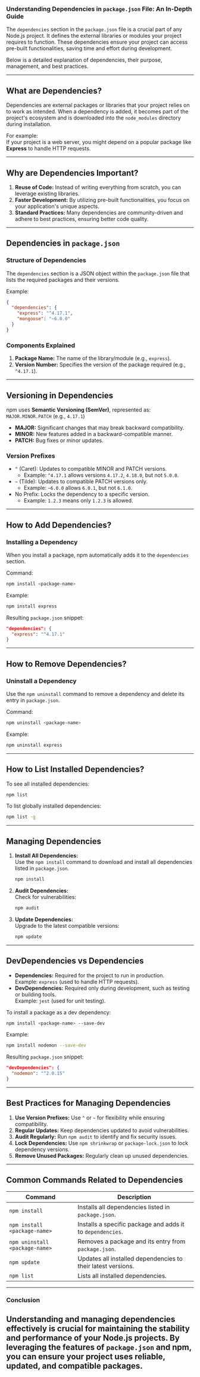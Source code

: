 ### **Understanding Dependencies in `package.json` File: An In-Depth Guide**  

The `dependencies` section in the `package.json` file is a crucial part of any Node.js project. It defines the external libraries or modules your project requires to function. These dependencies ensure your project can access pre-built functionalities, saving time and effort during development.  

Below is a detailed explanation of dependencies, their purpose, management, and best practices.  

---

## **What are Dependencies?**  
Dependencies are external packages or libraries that your project relies on to work as intended. When a dependency is added, it becomes part of the project's ecosystem and is downloaded into the `node_modules` directory during installation.  

For example:  
If your project is a web server, you might depend on a popular package like **Express** to handle HTTP requests.  

---

## **Why are Dependencies Important?**  
1. **Reuse of Code:** Instead of writing everything from scratch, you can leverage existing libraries.  
2. **Faster Development:** By utilizing pre-built functionalities, you focus on your application's unique aspects.  
3. **Standard Practices:** Many dependencies are community-driven and adhere to best practices, ensuring better code quality.  

---

## **Dependencies in `package.json`**
### **Structure of Dependencies**
The `dependencies` section is a JSON object within the `package.json` file that lists the required packages and their versions.  

Example:  
```json
{
  "dependencies": {
    "express": "^4.17.1",
    "mongoose": "~6.0.0"
  }
}
```  

### **Components Explained**  
1. **Package Name:** The name of the library/module (e.g., `express`).  
2. **Version Number:** Specifies the version of the package required (e.g., `^4.17.1`).  

---

## **Versioning in Dependencies**  

npm uses **Semantic Versioning (SemVer)**, represented as:  
`MAJOR.MINOR.PATCH` (e.g., `4.17.1`)  

- **MAJOR:** Significant changes that may break backward compatibility.  
- **MINOR:** New features added in a backward-compatible manner.  
- **PATCH:** Bug fixes or minor updates.  

### **Version Prefixes**  
- `^` (Caret): Updates to compatible MINOR and PATCH versions.  
  - Example: `^4.17.1` allows versions `4.17.2`, `4.18.0`, but not `5.0.0`.  
- `~` (Tilde): Updates to compatible PATCH versions only.  
  - Example: `~6.0.0` allows `6.0.1`, but not `6.1.0`.  
- No Prefix: Locks the dependency to a specific version.  
  - Example: `1.2.3` means only `1.2.3` is allowed.  

---

## **How to Add Dependencies?**
### **Installing a Dependency**  
When you install a package, npm automatically adds it to the `dependencies` section.  

Command:  
```bash
npm install <package-name>
```  

Example:  
```bash
npm install express
```  

Resulting `package.json` snippet:  
```json
"dependencies": {
  "express": "^4.17.1"
}
```  

---

## **How to Remove Dependencies?**
### **Uninstall a Dependency**  
Use the `npm uninstall` command to remove a dependency and delete its entry in `package.json`.  

Command:  
```bash
npm uninstall <package-name>
```  

Example:  
```bash
npm uninstall express
```  

---

## **How to List Installed Dependencies?**
To see all installed dependencies:  
```bash
npm list
```  
To list globally installed dependencies:  
```bash
npm list -g
```  

---

## **Managing Dependencies**  

1. **Install All Dependencies:**  
   Use the `npm install` command to download and install all dependencies listed in `package.json`.  
   ```bash
   npm install
   ```  

2. **Audit Dependencies:**  
   Check for vulnerabilities:  
   ```bash
   npm audit
   ```  

3. **Update Dependencies:**  
   Upgrade to the latest compatible versions:  
   ```bash
   npm update
   ```  

---

## **DevDependencies vs Dependencies**
- **Dependencies:** Required for the project to run in production.  
  Example: `express` (used to handle HTTP requests).  
- **DevDependencies:** Required only during development, such as testing or building tools.  
  Example: `jest` (used for unit testing).  

To install a package as a dev dependency:  
```bash
npm install <package-name> --save-dev
```  

Example:  
```bash
npm install nodemon --save-dev
```  

Resulting `package.json` snippet:  
```json
"devDependencies": {
  "nodemon": "^2.0.15"
}
```  

---

## **Best Practices for Managing Dependencies**  
1. **Use Version Prefixes:** Use `^` or `~` for flexibility while ensuring compatibility.  
2. **Regular Updates:** Keep dependencies updated to avoid vulnerabilities.  
3. **Audit Regularly:** Run `npm audit` to identify and fix security issues.  
4. **Lock Dependencies:** Use `npm shrinkwrap` or `package-lock.json` to lock dependency versions.  
5. **Remove Unused Packages:** Regularly clean up unused dependencies.  

---

## **Common Commands Related to Dependencies**

| **Command**                  | **Description**                                           |
|-------------------------------|-----------------------------------------------------------|
| `npm install`                | Installs all dependencies listed in `package.json`.        |
| `npm install <package-name>` | Installs a specific package and adds it to `dependencies`. |
| `npm uninstall <package-name>` | Removes a package and its entry from `package.json`.     |
| `npm update`                 | Updates all installed dependencies to their latest versions. |
| `npm list`                   | Lists all installed dependencies.                         |

---

### **Conclusion**
Understanding and managing dependencies effectively is crucial for maintaining the stability and performance of your Node.js projects. By leveraging the features of `package.json` and npm, you can ensure your project uses reliable, updated, and compatible packages.  
---
